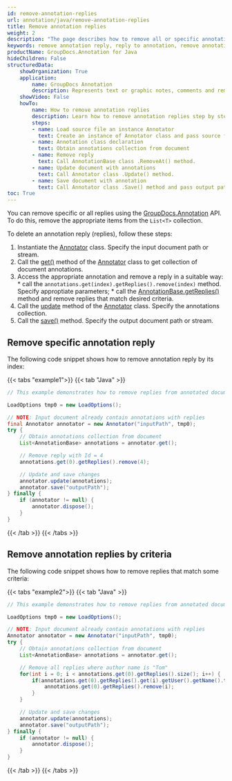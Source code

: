 ```yaml
---
id: remove-annotation-replies
url: annotation/java/remove-annotation-replies
title: Remove annotation replies
weight: 2
description: "The page describes how to remove all or specific annotation replies when collaborate over document using GroupDocs.Annotation for Java API."
keywords: remove annotation reply, reply to annotation, remove annotation comment
productName: GroupDocs.Annotation for Java
hideChildren: False
structuredData:
    showOrganization: True
    application:    
        name: GroupDocs Annotation
        description: Represents text or graphic notes, comments and remarks attached to a specific part of the content of the document using Java
    showVideo: False
    howTo:
        name: How to remove annotation replies
        description: Learn how to remove annotation replies step by step
        steps:
        - name: Load source file an instance Annotator
          text: Create an instance of Annotator class and pass source file path as a constructor parameter. You may specify absolute or relative file path as per your requirements. 
        - name: Annotation class declaration
          text: Obtain annotations collection from document
        - name: Remove reply 
          text: Call AnnotationBase class .RemoveAt() method.
        - name: Update document with annotations
          text: Call Annotator class .Update() method.
        - name: Save document with annotation
          text: Call Annotator class .Save() method and pass output path file.
toc: True
---
```

You can remove specific or all replies using the [GroupDocs.Annotation](https://products.groupdocs.com/annotation/java) API. To do this, remove the appropriate items from the `List<T>` collection. 

To delete an annotation reply (replies), follow these steps:

1.   Instantiate the [Annotator](https://reference.groupdocs.com/java/annotation/com.groupdocs.annotation/Annotator) class. Specify the input document path or stream.
2.   Call the [get()](https://reference.groupdocs.com/annotation/java/com.groupdocs.annotation/annotator/#get--) method of the [Annotator](https://reference.groupdocs.com/java/annotation/com.groupdocs.annotation/Annotator) class to get collection of document annotations.
3.   Access the appropriate annotation and remove a reply in a suitable way:
    *   call the `annotations.get(index).getReplies().remove(index)` method. Specify approptiate parameters;
    *   call the [AnnotationBase.getReplies()](https://reference.groupdocs.com/annotation/java/com.groupdocs.annotation.models.annotationmodels/annotationbase/#getReplies--) method and remove replies that match desired criteria.
4.   Call the [update](https://reference.groupdocs.com/annotation/java/com.groupdocs.annotation/annotator/#update-java.util.List-com.groupdocs.annotation.models.annotationmodels.AnnotationBase--) method of the [Annotator](https://reference.groupdocs.com/java/annotation/com.groupdocs.annotation/Annotator) class. Specify the annotations collection.
5.   Call the [save()](https://reference.groupdocs.com/annotation/java/com.groupdocs.annotation/annotator/#save--) method. Specify the output document path or stream.
    

## Remove specific annotation reply 

The following code snippet shows how to remove annotation reply by its index:

{{< tabs "example1">}}
{{< tab "Java" >}}
```java
// This example demonstrates how to remove replies from annotated document by reply Id.

LoadOptions tmp0 = new LoadOptions();

// NOTE: Input document already contain annotations with replies
final Annotator annotator = new Annotator("inputPath", tmp0);
try {
    // Obtain annotations collection from document
    List<AnnotationBase> annotations = annotator.get();

    // Remove reply with Id = 4
    annotations.get(0).getReplies().remove(4);

    // Update and save changes
    annotator.update(annotations);
    annotator.save("outputPath");
} finally {
    if (annotator != null) {
        annotator.dispose();
    }
}
```
{{< /tab >}}
{{< /tabs >}}

## Remove annotation replies by criteria

The following code snippet shows how to remove replies that match some criteria:

{{< tabs "example2">}}
{{< tab "Java" >}}
```java
// This example demonstrates how to remove replies from annotated document by user name.

LoadOptions tmp0 = new LoadOptions();

// NOTE: Input document already contain annotations with replies
Annotator annotator = new Annotator("inputPath", tmp0);
try {
    // Obtain annotations collection from document
    List<AnnotationBase> annotations = annotator.get();

    // Remove all replies where author name is "Tom"           
    for(int i = 0; i < annotations.get(0).getReplies().size(); i++) {
        if(annotations.get(0).getReplies().get(i).getUser().getName().toString().equals("Tom")) {
            annotations.get(0).getReplies().remove(i);
        }
    }

    // Update and save changes
    annotator.update(annotations);
    annotator.save("outputPath");
} finally {
    if (annotator != null) {
        annotator.dispose();
    }
}
```
{{< /tab >}}
{{< /tabs >}}
